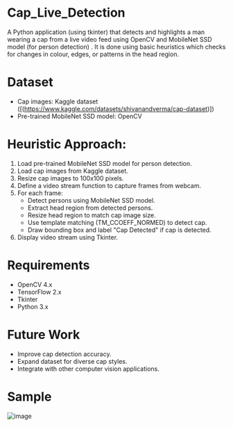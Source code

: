 # Cap_Live_Detection
A Python application (using tkinter) that detects and highlights a man wearing a cap from a live video feed using OpenCV and MobileNet SSD model (for person detection) . It is done using basic heuristics which  checks for changes in colour, edges, or patterns in the head region.
# Dataset

- Cap images: Kaggle dataset ([(https://www.kaggle.com/datasets/shivanandverma/cap-dataset)])
- Pre-trained MobileNet SSD model: OpenCV

# Heuristic Approach:

1. Load pre-trained MobileNet SSD model for person detection.
2. Load cap images from Kaggle dataset.
3. Resize cap images to 100x100 pixels.
4. Define a video stream function to capture frames from webcam.
5. For each frame:
    - Detect persons using MobileNet SSD model.
    - Extract head region from detected persons.
    - Resize head region to match cap image size.
    - Use template matching (TM_CCOEFF_NORMED) to detect cap.
    - Draw bounding box and label "Cap Detected" if cap is detected.
6. Display video stream using Tkinter.
   
# Requirements
- OpenCV 4.x
- TensorFlow 2.x
- Tkinter
- Python 3.x
  
# Future Work
- Improve cap detection accuracy.
- Expand dataset for diverse cap styles.
- Integrate with other computer vision applications.

# Sample #

![image](https://github.com/user-attachments/assets/7c115c7c-13d3-4140-96c4-2f62622bedfc)



